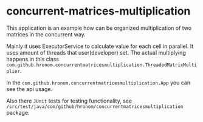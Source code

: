 # concurrent-matrices-multiplication

This application is an example how can be organized multiplication of two matrices in the concurrent way. 

Mainly it uses ExecutorService to calculate value for each cell in parallel. It uses amount of threads that user(developer) set. The actual multiplying happens in this class `com.github.hronom.concurrentmatricesmultiplication.ThreadedMatrixMultiplier`.

In the `com.github.hronom.concurrentmatricesmultiplication.App` you can see the api usage.

Also there `JUnit` tests for testing functionality, see `/src/test/java/com/github/hronom/concurrentmatricesmultiplication` package.
